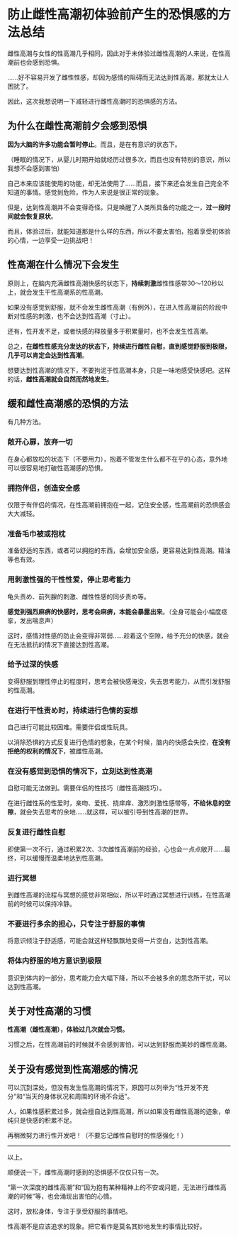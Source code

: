 # 防止雌性高潮初体验前产生的恐惧感的方法总结 [​](#防止雌性高潮初体验前产生的恐惧感的方法总结)

雌性高潮与女性的性高潮几乎相同，因此对于未体验过雌性高潮的人来说，在性高潮前也会感到恐惧。

……好不容易开发了雌性性感，却因为感情的阻碍而无法达到性高潮，那就太让人困扰了。

因此，这次我想说明一下减轻进行雌性高潮时的恐惧感的方法。

## 为什么在雌性高潮前夕会感到恐惧 [​](#为什么在雌性高潮前夕会感到恐惧)

**因为大脑的许多功能会暂时停止**。而且，是在有意识的状态下。

（睡眠的情况下，从婴儿时期开始就经历过很多次，而且也没有特别的意识，所以我想不会感到害怕）

自己本来应该能使用的功能，却无法使用了……而且，接下来还会发生自己完全不知道的事情。感觉到危险，作为人来说是很正常的现象。

但是，达到性高潮并不会变得奇怪。只是唤醒了人类所具备的功能之一，**过一段时间就会恢复原状**。

而且，体验过后，就能知道那是什么样的东西，所以不要太害怕，抱着享受初体验的心情，一边享受一边挑战吧！

## 性高潮在什么情况下会发生 [​](#性高潮在什么情况下会发生)

原则上，在脑内充满雌性高潮快感的状态下，**持续刺激**雌性性感带30～120秒以上，就会发生干性高潮系的性高潮。

如果没有感觉到舒服，就不会发生雌性高潮（有例外），在进入性高潮前的阶段中断对性感的刺激，也不会达到性高潮（寸止）。

还有，性开发不足，或者快感的释放量多于积累量时，也不会发生性高潮。

总之，**在雌性性感充分发达的状态下，持续进行雌性自慰，直到感觉舒服到极限，几乎可以肯定会达到性高潮**。

想要达到性高潮的情况下，不要拘泥于性高潮本身，只是一味地感受快感吧。这样的话，**雌性高潮就会自然而然地发生**。

## 缓和雌性高潮感的恐惧的方法 [​](#缓和雌性高潮感的恐惧的方法)

有几种方法。

### 敞开心扉，放弃一切 [​](#敞开心扉-放弃一切)

在身心都放松的状态下（不要用力），抱着不管发生什么都不在乎的心态，意外地可以很容易地打破性高潮感的恐惧。

### 拥抱伴侣，创造安全感 [​](#拥抱伴侣-创造安全感)

仅限于有伴侣的情况，在性高潮前拥抱在一起，记住安全感，性高潮前的恐惧感会大大减轻。

### 准备毛巾被或抱枕 [​](#准备毛巾被或抱枕)

准备舒适的东西，或者可以拥抱的东西，会增加安全感，更容易达到性高潮。精油等也有效。

### 用刺激性强的干性性爱，停止思考能力 [​](#用刺激性强的干性性爱-停止思考能力)

龟头责め、前列腺的刺激、雌性性感的同步责め等。

**感觉到强烈麻痹的快感时，思考会麻痹，本能会暴露出来**。（全身可能会小幅度痉挛，发出喘息声）

这时，感情对性感的防止会变得非常弱……趁着这个空隙，给予充分的快感，就会在无法抵抗的情况下直接达到性高潮。

### 给予过深的快感 [​](#给予过深的快感)

变得舒服到理性停止的程度时，思考会被快感淹没，失去思考能力，从而引发舒服的性高潮。

### 在进行干性责め时，持续进行色情的妄想 [​](#在进行干性责め时-持续进行色情的妄想)

自己进行可能比较困难。需要伴侣或性玩具。

以消除恐惧的方式反复进行色情的想象，在某个时候，脑内的快感会失控，**在没有拒绝的权利的情况下**，被雌性高潮。

### 在没有感觉到恐惧的情况下，立刻达到性高潮 [​](#在没有感觉到恐惧的情况下-立刻达到性高潮)

自慰可能无法做到。需要伴侣的性技巧（雌性高潮技巧）。

在进行雌性系的性爱时，亲吻、爱抚、挠痒痒、激烈刺激性感带等，**不给休息的空隙**，就会失去思考的余地……就这样，可以被引导到性高潮的世界。

### 反复进行雌性自慰 [​](#反复进行雌性自慰)

即使第一次不行，通过积累2次、3次雌性高潮前的经验，心也会一点点敞开……最终，可以缓慢而温柔地达到性高潮。

### 进行冥想 [​](#进行冥想)

到雌性高潮的流程与冥想的感觉非常相似，所以平时通过冥想进行训练，在性高潮前的时候可以保持冷静。

### 不要进行多余的担心，只专注于舒服的事情 [​](#不要进行多余的担心-只专注于舒服的事情)

将意识倾注于舒适感，可能会就这样轻飘飘地变得一片空白，达到性高潮。

### 将体内舒服的地方意识到极限 [​](#将体内舒服的地方意识到极限)

意识到体内的一部分，思考能力会大幅下降，所以不会被多余的思念所干扰，可以达到性高潮。

## 关于对性高潮的习惯 [​](#关于对性高潮的习惯)

**性高潮（雌性高潮），体验过几次就会习惯。**

习惯之后，在性高潮前的时候就不会感到害怕，可以达到舒服而美妙的雌性高潮。

## 关于没有感觉到性高潮感的情况 [​](#关于没有感觉到性高潮感的情况)

可以沉到深处，但没有发生性高潮的情况下，原因可以列举为“性开发不充分”和“当天的身体状况和周围的环境不合适”。

人，如果性感积累过多，就会擅自达到性高潮，所以如果没有雌性高潮的迹象，单纯只是快感的积累不足。

再稍微努力进行性开发吧！（不要忘记雌性自慰时的性感强化！）

* * *

以上。

顺便说一下，雌性高潮时感到的恐惧感不仅仅只有一次。

“第一次深度的雌性高潮”和“因为抱有某种精神上的不安或问题，无法进行雌性高潮的时候”等，也会涌现出害怕的心情。

这时，放松身体，专注于享受舒服的事情吧。

性高潮不是应该追求的现象。把它看作是莫名其妙地发生的事情比较好。